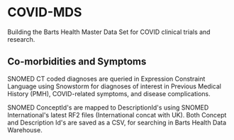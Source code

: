 # COVID-MDS
Building the Barts Health Master Data Set for COVID clinical trials and research. 

## Co-morbidities and Symptoms
SNOMED CT coded diagnoses are queried in Expression Constraint Language using Snowstorm for diagnoses of interest in Previous Medical History (PMH), COVID-related symptoms, and disease complications.   

SNOMED ConceptId's are mapped to DescriptionId's using SNOMED International's latest RF2 files (International concat with UK). Both Concept and Description Id's are saved as a CSV, for searching in Barts Health Data Warehouse. 

